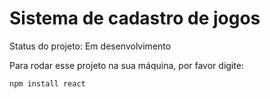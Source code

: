 # Sistema de cadastro de jogos 
Status do projeto: Em desenvolvimento


Para rodar esse projeto na sua máquina, por favor digite:

```
npm install react
```

